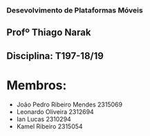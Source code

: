 ### Desevolvimento de Plataformas Móveis
## Profº Thiago Narak
## Disciplina: T197-18/19

# Membros:
- João Pedro Ribeiro Mendes 2315069
- Leonardo Oliveira 2312694
- Ian Lucas 2310294
- Kamel Ribeiro 2315054
